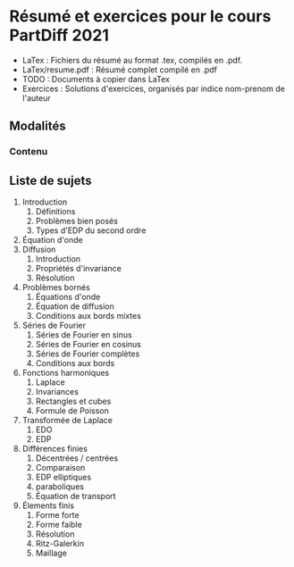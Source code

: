 # Résumé et exercices pour le cours PartDiff 2021

- LaTex : Fichiers du résumé au format .tex, compilés en .pdf.
- LaTex/resume.pdf : Résumé complet compilé en .pdf
- TODO : Documents à copier dans LaTex
- Exercices : Solutions d'exercices, organisés par indice nom-prenom de l'auteur


## Modalités

### Contenu

## Liste de sujets

1) Introduction
   1) Définitions
   2) Problèmes bien posés
   3) Types d'EDP du second ordre
2) Équation d'onde
3) Diffusion
   1) Introduction
   2) Propriétés d'invariance
   3) Résolution
4) Problèmes bornés
   1) Équations d'onde
   2) Équation de diffusion
   3) Conditions aux bords mixtes
5) Séries de Fourier
   1) Séries de Fourier en sinus
   2) Séries de Fourier en cosinus
   3) Séries de Fourier complètes
   4) Conditions aux bords
6) Fonctions harmoniques
   1) Laplace
   2) Invariances
   3) Rectangles et cubes
   4) Formule de Poisson
7) Transformée de Laplace
   1) EDO
   2) EDP
8) Différences finies
   1) Décentrées / centrées
   2) Comparaison
   3) EDP elliptiques
   4) paraboliques
   5) Équation de transport
9) Élements finis
   1) Forme forte
   2) Forme faible
   3) Résolution
   4) Ritz-Galerkin
   5) Maillage